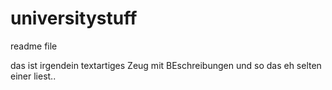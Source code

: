 # universitystuff

readme file

das ist irgendein textartiges Zeug mit BEschreibungen und so das eh selten einer liest..
